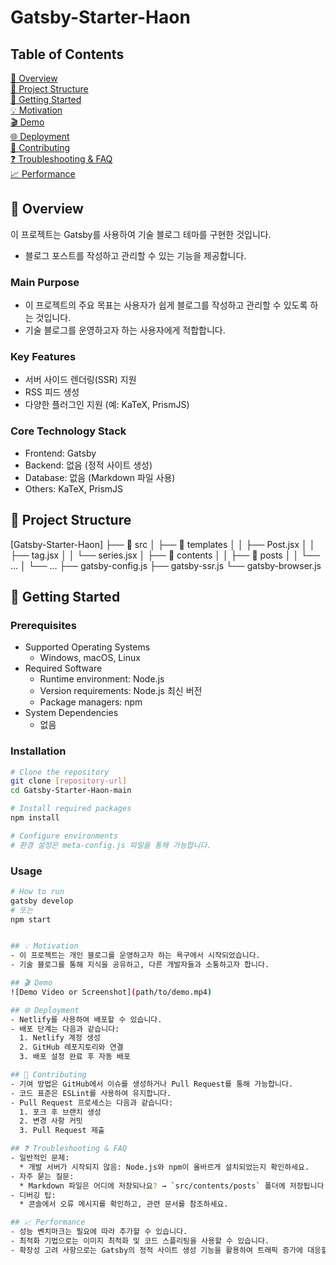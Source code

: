 # Gatsby-Starter-Haon

## Table of Contents

[ 📝 Overview](#📝-overview)  
[ 📁 Project Structure](#📁-project-structure)  
[ 🚀 Getting Started](#🚀-getting-started)  
[ 💡 Motivation](#💡-motivation)  
[ 🎬 Demo](#🎬-demo)  
[ 🌐 Deployment](#🌐-deployment)  
[ 🤝 Contributing](#🤝-contributing)  
[ ❓ Troubleshooting & FAQ](#❓-troubleshooting-&-faq)  
[ 📈 Performance](#📈-performance)  

## 📝 Overview
이 프로젝트는 Gatsby를 사용하여 기술 블로그 테마를 구현한 것입니다.  
- 블로그 포스트를 작성하고 관리할 수 있는 기능을 제공합니다.

### Main Purpose
- 이 프로젝트의 주요 목표는 사용자가 쉽게 블로그를 작성하고 관리할 수 있도록 하는 것입니다.
- 기술 블로그를 운영하고자 하는 사용자에게 적합합니다.

### Key Features
- 서버 사이드 렌더링(SSR) 지원
- RSS 피드 생성
- 다양한 플러그인 지원 (예: KaTeX, PrismJS)

### Core Technology Stack
- Frontend: Gatsby
- Backend: 없음 (정적 사이트 생성)
- Database: 없음 (Markdown 파일 사용)
- Others: KaTeX, PrismJS

## 📁 Project Structure
[Gatsby-Starter-Haon]
├── 📁 src
│   ├── 📁 templates
│   │   ├── Post.jsx
│   │   ├── tag.jsx
│   │   └── series.jsx
│   ├── 📁 contents
│   │   ├── 📁 posts
│   │   └── ...
│   └── ...
├── gatsby-config.js
├── gatsby-ssr.js
└── gatsby-browser.js

## 🚀 Getting Started

### Prerequisites
- Supported Operating Systems
  * Windows, macOS, Linux
- Required Software
  * Runtime environment: Node.js
  * Version requirements: Node.js 최신 버전
  * Package managers: npm
- System Dependencies
  * 없음

### Installation
```bash
# Clone the repository
git clone [repository-url]
cd Gatsby-Starter-Haon-main

# Install required packages
npm install

# Configure environments
# 환경 설정은 meta-config.js 파일을 통해 가능합니다.
```

### Usage
```bash
# How to run
gatsby develop
# 또는
npm start


## 💡 Motivation
- 이 프로젝트는 개인 블로그를 운영하고자 하는 욕구에서 시작되었습니다.
- 기술 블로그를 통해 지식을 공유하고, 다른 개발자들과 소통하고자 합니다.

## 🎬 Demo
![Demo Video or Screenshot](path/to/demo.mp4)

## 🌐 Deployment
- Netlify를 사용하여 배포할 수 있습니다.
- 배포 단계는 다음과 같습니다:
  1. Netlify 계정 생성
  2. GitHub 레포지토리와 연결
  3. 배포 설정 완료 후 자동 배포

## 🤝 Contributing
- 기여 방법은 GitHub에서 이슈를 생성하거나 Pull Request를 통해 가능합니다.
- 코드 표준은 ESLint를 사용하여 유지합니다.
- Pull Request 프로세스는 다음과 같습니다:
  1. 포크 후 브랜치 생성
  2. 변경 사항 커밋
  3. Pull Request 제출

## ❓ Troubleshooting & FAQ
- 일반적인 문제:
  * 개발 서버가 시작되지 않음: Node.js와 npm이 올바르게 설치되었는지 확인하세요.
- 자주 묻는 질문:
  * Markdown 파일은 어디에 저장되나요? → `src/contents/posts` 폴더에 저장됩니다.
- 디버깅 팁:
  * 콘솔에서 오류 메시지를 확인하고, 관련 문서를 참조하세요.

## 📈 Performance
- 성능 벤치마크는 필요에 따라 추가할 수 있습니다.
- 최적화 기법으로는 이미지 최적화 및 코드 스플리팅을 사용할 수 있습니다.
- 확장성 고려 사항으로는 Gatsby의 정적 사이트 생성 기능을 활용하여 트래픽 증가에 대응할 수 있습니다.